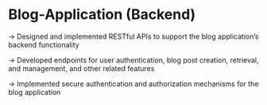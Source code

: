 # Blog-Application (Backend)
-> Designed and implemented RESTful APIs to support the blog application’s backend functionality

-> Developed endpoints for user authentication, blog post creation, retrieval, and management, and other related features

-> Implemented secure authentication and authorization mechanisms for the blog application

